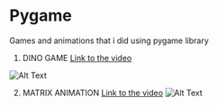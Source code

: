 # Pygame
Games and animations that i did using pygame library

1. DINO GAME [Link to the video](https://www.youtube.com/watch?v=slV0hbIJGGk&t=27s)

![Alt Text](https://github.com/joaotinti75/Pygame/blob/master/gif_dino.gif)

2. MATRIX ANIMATION
[Link to the video](https://www.youtube.com/watch?v=ZsQRWa-ek4k&t=326s)
![Alt Text](https://github.com/joaotinti75/Pygame/blob/master/matrixgif.gif)

